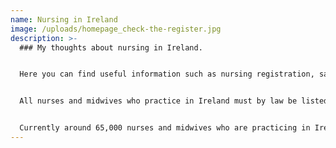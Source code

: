 ```yaml
---
name: Nursing in Ireland
image: /uploads/homepage_check-the-register.jpg
description: >-
  ### My thoughts about nursing in Ireland. 


  Here you can find useful information such as nursing registration, salaries, adaptation tests & Aptitude tests etc..


  All nurses and midwives who practice in Ireland must by law be listed on the Register of Nurses and Midwives which is maintained by the Nursing and Midwifery Board of Ireland (NMBI). 


  Currently around 65,000 nurses and midwives who are practicing in Ireland are included on the Register.
---
```

